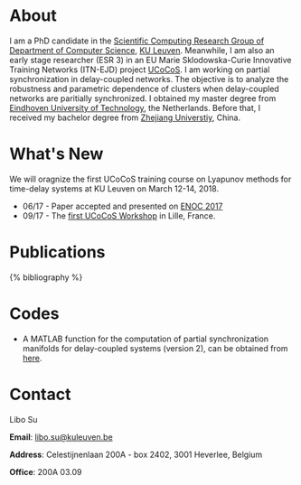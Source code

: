 <h1><span data-i18n="skills.my_skills">About</span></h1>

<div>
    I am a PhD candidate in the <a href="http://twr.cs.kuleuven.be">Scientific Computing Research Group of Department of Computer Science</a>, <a href="http://www.kuleuven.be">KU Leuven</a>. Meanwhile, I am also an early stage researcher (ESR 3) in an EU Marie Sklodowska-Curie Innovative Training Networks (ITN-EJD) project <a href="http://ucocos.cs.kuleuven.be"> UCoCoS</a>. I am working on partial synchronization in delay-coupled networks. The objective
    is to analyze the robustness and parametric dependence of clusters when delay-coupled networks are paritially synchronized. I obtained my master degree from <a href="http://www.tue.nl">Eindhoven University of Technology</a>, the Netherlands. Before that, I received my bachelor degree from <a href="http://www.zju.edu.cn"> Zhejiang Universtiy</a>, China.
</div>

# What's New
We will oragnize the first UCoCoS training course on Lyapunov methods for time-delay systems at KU Leuven on March 12-14, 2018. 
* 06/17 - Paper accepted and presented on [ENOC 2017](http://congressline.hu/enoc2017/)  
* 09/17 - The [first UCoCoS Workshop](http://ucocos.cs.kuleuven.be/UCoCos_website_events.htm) in Lille, France. 
# Publications
{% bibliography %}

# Codes
* A MATLAB function for the computation of partial synchronization manifolds for delay-coupled systems (version 2), can be obtained from [here](http://twr.cs.kuleuven.be/research/software/delay-control/manifolds/). 

# Contact 
Libo Su 

**Email**: libo.su@kuleuven.be 

**Address**: Celestijnenlaan 200A - box 2402, 3001 Heverlee, Belgium 

**Office**: 200A 03.09

